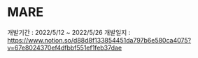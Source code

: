 # MARE
개발기간 : 2022/5/12 ~ 2022/5/26
개발일지 : <https://www.notion.so/d88d8f133854451da797b6e580ca4075?v=67e8024370ef4dfbbf551ef1feb37dae>
